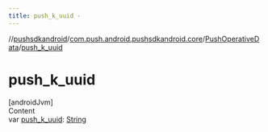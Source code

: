 ```yaml
---
title: push_k_uuid -
---
```

//[pushsdkandroid](../../index.md)/[com.push.android.pushsdkandroid.core](../index.md)/[PushOperativeData](index.md)/[push_k_uuid](push_k_uuid.md)



# push_k_uuid  
[androidJvm]  
Content  
var [push_k_uuid](push_k_uuid.md): [String](https://kotlinlang.org/api/latest/jvm/stdlib/kotlin/-string/index.html)  




